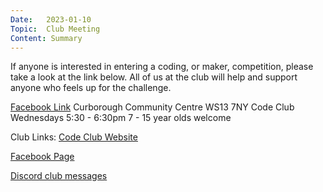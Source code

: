 ```yaml
---
Date:   2023-01-10
Topic:  Club Meeting
Content: Summary
---
```

If anyone is interested in entering a coding, or maker, competition, please take a look at the link below. All of us at the club will help and support anyone who feels up for the challenge.

[Facebook Link](https://www.facebook.com/720665616418529/posts/679567953861629)
Curborough Community Centre
WS13 7NY
Code Club
Wednesdays 5:30 - 6:30pm
7 - 15 year olds welcome

Club Links:
[Code Club Website](https://lichfield-code-club.github.io/)

[Facebook Page](https://www.facebook.com/LichfieldCoders)

[Discord club messages](https://discord.gg/szz6xGK)
